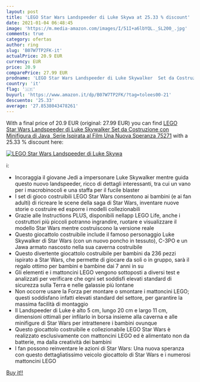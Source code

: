 ```yaml
---
layout: post
title: 'LEGO Star Wars Landspeeder di Luke Skywa at 25.33 % discount'
date: 2021-01-04 06:48:45
image: 'https://m.media-amazon.com/images/I/51I+a6lbYQL._SL200_.jpg'
comments: true
category: ofertas
author: ring
slug: 'B07W7TP2FK-it'
actualPrice: 20.9 EUR
currency: EUR
price: 20.9
comparePrice: 27.99 EUR
prodname: 'LEGO Star Wars Landspeeder di Luke Skywalker  Set da Costruzione con Minifigura di Java  Serie Ispirata al Film Una Nuova Speranza  75271'
country: 'it'
flag: '🇮🇹'
buyurl: 'https://www.amazon.it/dp/B07W7TP2FK/?tag=tolees00-21'
descuento: '25.33'
average: '27.8538043478261'
---
```


With a final price of 20.9 EUR (original: 27.99 EUR) you can find [LEGO Star Wars Landspeeder di Luke Skywalker  Set da Costruzione con Minifigura di Java  Serie Ispirata al Film Una Nuova Speranza  75271](https://www.amazon.it/dp/B07W7TP2FK/?tag=tolees00-21) with a  25.33 % discount here:

[![LEGO Star Wars Landspeeder di Luke Skywa](https://m.media-amazon.com/images/I/51I+a6lbYQL._SL200_.jpg)](https://www.amazon.it/dp/B07W7TP2FK/?tag=tolees00-21)

ℹ️:

- Incoraggia il giovane Jedi a impersonare Luke Skywalker mentre guida questo nuovo landspeeder, ricco di dettagli interessanti, tra cui un vano per i macrobinocoli e una staffa per il fucile blaster
- I set di gioco costruibili LEGO Star Wars consentono ai bambini (e ai fan adulti) di ricreare le scene della saga di Star Wars, inventare nuove storie o costruire ed esporre i modelli collezionabili
- Grazie alle Instructions PLUS, disponibili nellapp LEGO Life, anche i costruttori più piccoli potranno ingrandire, ruotare e visualizzare il modello Star Wars mentre costruiscono la versione reale
- Questo giocattolo costruibile include il famoso personaggio Luke Skywalker di Star Wars (con un nuovo poncho in tessuto), C-3PO e un Jawa armato nascosto nella sua caverna costruibile
- Questo divertente giocattolo costruibile per bambini da 236 pezzi ispirato a Star Wars, che permette di giocare da soli o in gruppo, sarà il regalo ottimo per bambini e bambine dai 7 anni in su
- Gli elementi e i mattoncini LEGO vengono sottoposti a diversi test e analizzati per verificare che ogni set soddisfi elevati standard di sicurezza sulla Terra e nelle galassie più lontane
- Non occorre usare la Forza per montare o smontare i mattoncini LEGO; questi soddisfano infatti elevati standard del settore, per garantire la massima facilità di montaggio
- Il Landspeeder di Luke è alto 5 cm, lungo 20 cm e largo 11 cm, dimensioni ottimali per infilarlo in borsa insieme alla caverna e alle minifigure di Star Wars per intrattenere i bambini ovunque
- Questo giocattolo costruibile e collezionabile LEGO Star Wars è realizzato esclusivamente con mattoncini LEGO ed è alimentato non da batterie, ma dalla creatività dei bambini
- I fan possono reinventare le azioni di Star Wars: Una nuova speranza con questo dettagliatissimo veicolo giocattolo di Star Wars e i numerosi mattoncini LEGO

[Buy it!!](https://www.amazon.it/dp/B07W7TP2FK/?tag=tolees00-21)
